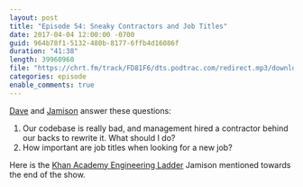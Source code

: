 ```yaml
---
layout: post
title: "Episode 54: Sneaky Contractors and Job Titles"
date: 2017-04-04 12:00:00 -0700
guid: 964b78f1-5132-480b-8177-6ffb4d16086f
duration: "41:38"
length: 39960960
file: "https://chrt.fm/track/FD81F6/dts.podtrac.com/redirect.mp3/download.softskills.audio/sse-054.mp3"
categories: episode
enable_comments: true
---
```


[Dave](https://twitter.com/djsmith42) and [Jamison](https://twitter.com/jamison_dance) answer these questions:

1. Our codebase is really bad, and management hired a contractor behind our backs to rewrite it. What should I do?
2. How important are job titles when looking for a new job?

Here is the [Khan Academy Engineering Ladder](https://docs.google.com/document/d/1qr0d05X5-AsyDYqKRCfgGGcWSshTMd_vfTggfhDpbls/edit) Jamison mentioned towards the end of the show.
